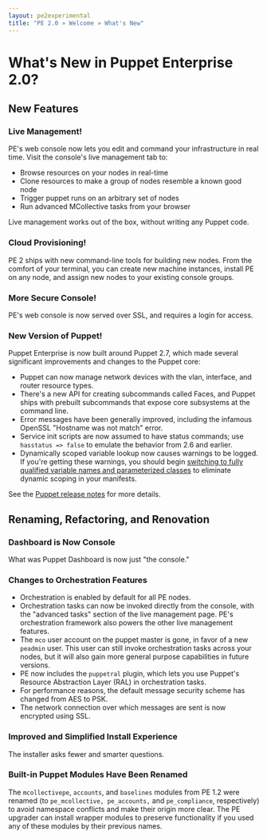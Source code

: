 ```yaml
---
layout: pe2experimental
title: "PE 2.0 » Welcome » What's New"
---
```



What's New in Puppet Enterprise 2.0?
========

New Features
-----

### Live Management!

PE's web console now lets you edit and command your infrastructure in real time. Visit the console's live management tab to:

* Browse resources on your nodes in real-time
* Clone resources to make a group of nodes resemble a known good node
* Trigger puppet runs on an arbitrary set of nodes
* Run advanced MCollective tasks from your browser

Live management works out of the box, without writing any Puppet code.

### Cloud Provisioning!

PE 2 ships with new command-line tools for building new nodes. From the comfort of your terminal, you can create new machine instances, install PE on any node, and assign new nodes to your existing console groups.

### More Secure Console!

PE's web console is now served over SSL, and requires a login for access. 

### New Version of Puppet!

Puppet Enterprise is now built around Puppet 2.7, which made several significant improvements and changes to the Puppet core:

* Puppet can now manage network devices with the vlan, interface, and router resource types. 
* There's a new API for creating subcommands called Faces, and Puppet ships with prebuilt subcommands that expose core subsystems at the command line.
* Error messages have been generally improved, including the infamous OpenSSL "Hostname was not match" error.
* Service init scripts are now assumed to have status commands; use `hasstatus => false` to emulate the behavior from 2.6 and earlier.
* Dynamically scoped variable lookup now causes warnings to be logged. If you're getting these warnings, you should begin [switching to fully qualified variable names and parameterized classes](/guides/scope_and_puppet.html) to eliminate dynamic scoping in your manifests.

See the [Puppet release notes][releasenotes] for more details.

[releasenotes]: http://projects.puppetlabs.com/projects/puppet/wiki/Release_Notes


Renaming, Refactoring, and Renovation
-----

### Dashboard is Now Console

What was Puppet Dashboard is now just "the console."

### Changes to Orchestration Features

* Orchestration is enabled by default for all PE nodes. 
* Orchestration tasks can now be invoked directly from the console, with the "advanced tasks" section of the live management page. PE's orchestration framework also powers the other live management features.
* The `mco` user account on the puppet master is gone, in favor of a new `peadmin` user. This user can still invoke orchestration tasks across your nodes, but it will also gain more general purpose capabilities in future versions.
* PE now includes the `puppetral` plugin, which lets you use Puppet's Resource Abstraction Layer (RAL) in orchestration tasks.
* For performance reasons, the default message security scheme has changed from AES to PSK.
* The network connection over which messages are sent is now encrypted using SSL.

### Improved and Simplified Install Experience

The installer asks fewer and smarter questions. 

### Built-in Puppet Modules Have Been Renamed

The `mcollectivepe`, `accounts`, and `baselines` modules from PE 1.2 were renamed (to `pe_mcollective, pe_accounts,` and `pe_compliance`, respectively) to avoid namespace conflicts and make their origin more clear. The PE upgrader can install wrapper modules to preserve functionality if you used any of these modules by their previous names.



